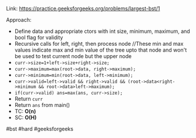 Link: https://practice.geeksforgeeks.org/problems/largest-bst/1 

Approach:
- Define data and appropriate ctors with int size, minimum, maximum, and bool flag for validity
- Recursive calls for left, right, then process node
//These min and max values indicate max and min value of the tree upto that node and won't be used to test current node but the upper node
- `curr->size=1+left->size+right->size;`
- `curr->maximum=max(root->data, right->maximum);`
- `curr->minimum=min(root->data, left->minimum);`
- `curr->valid=left->valid && right->valid && (root->data<right->minimum && root->data>left->maximum);`
- `if(curr->valid) ans=max(ans, curr->size);`
- Return `curr`
- Return `ans` from main()
- TC: **O(n)**
- SC: **O(H)**

#bst #hard #geeksforgeeks 
